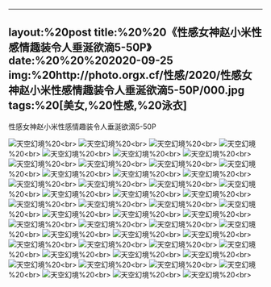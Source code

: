 ﻿---
layout:%20post
title:%20%20《性感女神赵小米性感情趣装令人垂涎欲滴5-50P》
date:%20%20%202020-09-25
img:%20http://photo.orgx.cf/性感/2020/性感女神赵小米性感情趣装令人垂涎欲滴5-50P/000.jpg
tags:%20[美女,%20性感,%20泳衣]
---

性感女神赵小米性感情趣装令人垂涎欲滴5-50P



![天空幻境](http://photo.orgx.cf/性感/2020/性感女神赵小米性感情趣装令人垂涎欲滴5-50P/001.jpg%20''天空幻境'')%20<br>
![天空幻境](http://photo.orgx.cf/性感/2020/性感女神赵小米性感情趣装令人垂涎欲滴5-50P/002.jpg%20''天空幻境'')%20<br>
![天空幻境](http://photo.orgx.cf/性感/2020/性感女神赵小米性感情趣装令人垂涎欲滴5-50P/003.jpg%20''天空幻境'')%20<br>
![天空幻境](http://photo.orgx.cf/性感/2020/性感女神赵小米性感情趣装令人垂涎欲滴5-50P/004.jpg%20''天空幻境'')%20<br>
![天空幻境](http://photo.orgx.cf/性感/2020/性感女神赵小米性感情趣装令人垂涎欲滴5-50P/005.jpg%20''天空幻境'')%20<br>
![天空幻境](http://photo.orgx.cf/性感/2020/性感女神赵小米性感情趣装令人垂涎欲滴5-50P/006.jpg%20''天空幻境'')%20<br>
![天空幻境](http://photo.orgx.cf/性感/2020/性感女神赵小米性感情趣装令人垂涎欲滴5-50P/007.jpg%20''天空幻境'')%20<br>
![天空幻境](http://photo.orgx.cf/性感/2020/性感女神赵小米性感情趣装令人垂涎欲滴5-50P/008.jpg%20''天空幻境'')%20<br>
![天空幻境](http://photo.orgx.cf/性感/2020/性感女神赵小米性感情趣装令人垂涎欲滴5-50P/009.jpg%20''天空幻境'')%20<br>
![天空幻境](http://photo.orgx.cf/性感/2020/性感女神赵小米性感情趣装令人垂涎欲滴5-50P/010.jpg%20''天空幻境'')%20<br>
![天空幻境](http://photo.orgx.cf/性感/2020/性感女神赵小米性感情趣装令人垂涎欲滴5-50P/011.jpg%20''天空幻境'')%20<br>
![天空幻境](http://photo.orgx.cf/性感/2020/性感女神赵小米性感情趣装令人垂涎欲滴5-50P/012.jpg%20''天空幻境'')%20<br>
![天空幻境](http://photo.orgx.cf/性感/2020/性感女神赵小米性感情趣装令人垂涎欲滴5-50P/013.jpg%20''天空幻境'')%20<br>
![天空幻境](http://photo.orgx.cf/性感/2020/性感女神赵小米性感情趣装令人垂涎欲滴5-50P/014.jpg%20''天空幻境'')%20<br>
![天空幻境](http://photo.orgx.cf/性感/2020/性感女神赵小米性感情趣装令人垂涎欲滴5-50P/015.jpg%20''天空幻境'')%20<br>
![天空幻境](http://photo.orgx.cf/性感/2020/性感女神赵小米性感情趣装令人垂涎欲滴5-50P/016.jpg%20''天空幻境'')%20<br>
![天空幻境](http://photo.orgx.cf/性感/2020/性感女神赵小米性感情趣装令人垂涎欲滴5-50P/017.jpg%20''天空幻境'')%20<br>
![天空幻境](http://photo.orgx.cf/性感/2020/性感女神赵小米性感情趣装令人垂涎欲滴5-50P/018.jpg%20''天空幻境'')%20<br>
![天空幻境](http://photo.orgx.cf/性感/2020/性感女神赵小米性感情趣装令人垂涎欲滴5-50P/019.jpg%20''天空幻境'')%20<br>
![天空幻境](http://photo.orgx.cf/性感/2020/性感女神赵小米性感情趣装令人垂涎欲滴5-50P/020.jpg%20''天空幻境'')%20<br>
![天空幻境](http://photo.orgx.cf/性感/2020/性感女神赵小米性感情趣装令人垂涎欲滴5-50P/021.jpg%20''天空幻境'')%20<br>
![天空幻境](http://photo.orgx.cf/性感/2020/性感女神赵小米性感情趣装令人垂涎欲滴5-50P/022.jpg%20''天空幻境'')%20<br>
![天空幻境](http://photo.orgx.cf/性感/2020/性感女神赵小米性感情趣装令人垂涎欲滴5-50P/023.jpg%20''天空幻境'')%20<br>
![天空幻境](http://photo.orgx.cf/性感/2020/性感女神赵小米性感情趣装令人垂涎欲滴5-50P/024.jpg%20''天空幻境'')%20<br>
![天空幻境](http://photo.orgx.cf/性感/2020/性感女神赵小米性感情趣装令人垂涎欲滴5-50P/025.jpg%20''天空幻境'')%20<br>
![天空幻境](http://photo.orgx.cf/性感/2020/性感女神赵小米性感情趣装令人垂涎欲滴5-50P/026.jpg%20''天空幻境'')%20<br>
![天空幻境](http://photo.orgx.cf/性感/2020/性感女神赵小米性感情趣装令人垂涎欲滴5-50P/027.jpg%20''天空幻境'')%20<br>
![天空幻境](http://photo.orgx.cf/性感/2020/性感女神赵小米性感情趣装令人垂涎欲滴5-50P/028.jpg%20''天空幻境'')%20<br>
![天空幻境](http://photo.orgx.cf/性感/2020/性感女神赵小米性感情趣装令人垂涎欲滴5-50P/029.jpg%20''天空幻境'')%20<br>
![天空幻境](http://photo.orgx.cf/性感/2020/性感女神赵小米性感情趣装令人垂涎欲滴5-50P/030.jpg%20''天空幻境'')%20<br>
![天空幻境](http://photo.orgx.cf/性感/2020/性感女神赵小米性感情趣装令人垂涎欲滴5-50P/031.jpg%20''天空幻境'')%20<br>
![天空幻境](http://photo.orgx.cf/性感/2020/性感女神赵小米性感情趣装令人垂涎欲滴5-50P/032.jpg%20''天空幻境'')%20<br>
![天空幻境](http://photo.orgx.cf/性感/2020/性感女神赵小米性感情趣装令人垂涎欲滴5-50P/033.jpg%20''天空幻境'')%20<br>
![天空幻境](http://photo.orgx.cf/性感/2020/性感女神赵小米性感情趣装令人垂涎欲滴5-50P/034.jpg%20''天空幻境'')%20<br>
![天空幻境](http://photo.orgx.cf/性感/2020/性感女神赵小米性感情趣装令人垂涎欲滴5-50P/035.jpg%20''天空幻境'')%20<br>
![天空幻境](http://photo.orgx.cf/性感/2020/性感女神赵小米性感情趣装令人垂涎欲滴5-50P/036.jpg%20''天空幻境'')%20<br>
![天空幻境](http://photo.orgx.cf/性感/2020/性感女神赵小米性感情趣装令人垂涎欲滴5-50P/037.jpg%20''天空幻境'')%20<br>
![天空幻境](http://photo.orgx.cf/性感/2020/性感女神赵小米性感情趣装令人垂涎欲滴5-50P/038.jpg%20''天空幻境'')%20<br>
![天空幻境](http://photo.orgx.cf/性感/2020/性感女神赵小米性感情趣装令人垂涎欲滴5-50P/039.jpg%20''天空幻境'')%20<br>
![天空幻境](http://photo.orgx.cf/性感/2020/性感女神赵小米性感情趣装令人垂涎欲滴5-50P/040.jpg%20''天空幻境'')%20<br>
![天空幻境](http://photo.orgx.cf/性感/2020/性感女神赵小米性感情趣装令人垂涎欲滴5-50P/041.jpg%20''天空幻境'')%20<br>
![天空幻境](http://photo.orgx.cf/性感/2020/性感女神赵小米性感情趣装令人垂涎欲滴5-50P/042.jpg%20''天空幻境'')%20<br>
![天空幻境](http://photo.orgx.cf/性感/2020/性感女神赵小米性感情趣装令人垂涎欲滴5-50P/043.jpg%20''天空幻境'')%20<br>
![天空幻境](http://photo.orgx.cf/性感/2020/性感女神赵小米性感情趣装令人垂涎欲滴5-50P/044.jpg%20''天空幻境'')%20<br>
![天空幻境](http://photo.orgx.cf/性感/2020/性感女神赵小米性感情趣装令人垂涎欲滴5-50P/045.jpg%20''天空幻境'')%20<br>
![天空幻境](http://photo.orgx.cf/性感/2020/性感女神赵小米性感情趣装令人垂涎欲滴5-50P/046.jpg%20''天空幻境'')%20<br>
![天空幻境](http://photo.orgx.cf/性感/2020/性感女神赵小米性感情趣装令人垂涎欲滴5-50P/047.jpg%20''天空幻境'')%20<br>
![天空幻境](http://photo.orgx.cf/性感/2020/性感女神赵小米性感情趣装令人垂涎欲滴5-50P/048.jpg%20''天空幻境'')%20<br>
![天空幻境](http://photo.orgx.cf/性感/2020/性感女神赵小米性感情趣装令人垂涎欲滴5-50P/049.jpg%20''天空幻境'')%20<br>